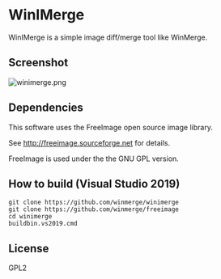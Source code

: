 # WinIMerge #

WinIMerge is a simple image diff/merge tool like WinMerge.

## Screenshot 

![winimerge.png](https://bitbucket.org/repo/RoKbrr/images/3384177401-winimerge.png)

## Dependencies

This software uses the FreeImage open source image library.

See http://freeimage.sourceforge.net for details.

FreeImage is used under the the GNU GPL version.

## How to build (Visual Studio 2019)
~~~
git clone https://github.com/winmerge/winimerge
git clone https://github.com/winmerge/freeimage
cd winimerge
buildbin.vs2019.cmd
~~~

## License

GPL2
